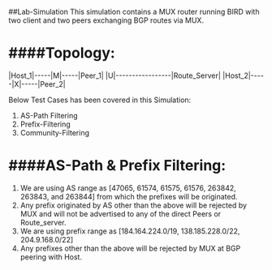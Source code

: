 ##Lab-Simulation
This simulation contains a MUX router running BIRD with two client and two peers exchanging BGP routes via MUX.

####Topology:
==========

|Host_1|-----|M|-----|Peer_1|
             |U|-----------------|Route_Server|
|Host_2|-----|X|-----|Peer_2|


Below Test Cases has been covered in this Simulation:
<ol start="1">
  <li>AS-Path Filtering</li>
  <li>Prefix-Filtering</li>
  <li>Community-Filtering</li>
</ol>

####AS-Path & Prefix Filtering:
===========================
<ol start="1">
<li>We are using AS range as [47065, 61574, 61575, 61576, 263842, 263843, and 263844] from which the prefixes will be originated.</li>
<li>Any prefix originated by AS other than the above will be rejected by MUX and will not be advertised to any of the direct
Peers or Route_server.</li>
<li>We are using prefix range as [184.164.224.0/19, 138.185.228.0/22, 204.9.168.0/22]</li>
<li>Any prefixes other than the above will be rejected by MUX at BGP peering with Host.</li>
